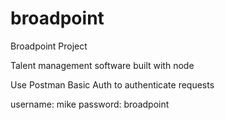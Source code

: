 # broadpoint
Broadpoint Project

Talent management software built with node

Use Postman Basic Auth to authenticate requests

username: mike
password: broadpoint
